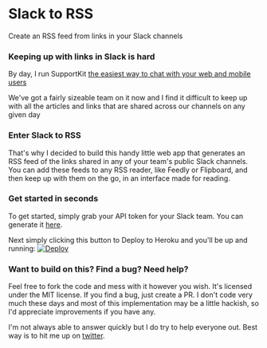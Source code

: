 # Slack to RSS
Create an RSS feed from links in your Slack channels

### Keeping up with links in Slack is hard

By day, I run SupportKit [the easiest way to chat with your web and mobile users](https://supportkit.io/?utm_source=slack2rss)

We've got a fairly sizeable team on it now and I find it difficult to keep up with all the articles and links that are shared across our channels on any given day

### Enter Slack to RSS

That's why I decided to build this handy little web app that generates an RSS feed of the links shared in any of your team's public Slack channels. You can add these feeds to any RSS reader, like Feedly or Flipboard, and then keep up with them on the go, in an interface made for reading.

### Get started in seconds

To get started, simply grab your API token for your Slack team. You can generate it [here](https://api.slack.com/web).

Next simply clicking this button to Deploy to Heroku and you'll be up and running: <a href="https://heroku.com/deploy?template=https://github.com/sujumayas/slack-rss/master"><img src="https://www.herokucdn.com/deploy/button.png" alt="Deploy"></a>

### Want to build on this? Find a bug? Need help?

Feel free to fork the code and mess with it however you wish. It's licensed under the MIT license. If you find a bug, just create a PR. I don't code very much these days and most of this implementation may be a little hackish, so I'd appreciate improvements if you have any.

I'm not always able to answer quickly but I do try to help everyone out. Best way is to hit me up on [twitter](https://twitter.com/gozmike).
